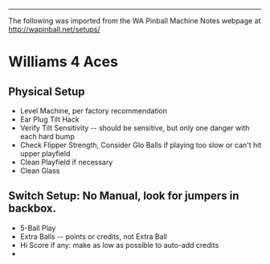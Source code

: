 ***
The following was imported from the WA Pinball Machine Notes webpage at http://wapinball.net/setups/
# Williams 4 Aces
## Physical Setup
-   Level Machine, per factory recommendation
-   Ear Plug Tilt Hack
-   Verify Tilt Sensitivity -- should be sensitive, but only one danger with each hard bump
-   Check Flipper Strength, Consider Glo Balls if playing too slow or can't hit upper playfield
-   Clean Playfield if necessary
-   Clean Glass
## Switch Setup: No Manual, look for jumpers in backbox.
-   5-Ball Play
-   Extra Balls -- points or credits, not Extra Ball
-   Hi Score if any: make as low as possible to auto-add credits
-   
